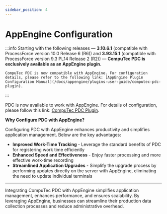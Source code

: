 ```yaml
---
sidebar_position: 4
---
```


# AppEngine Configuration

:::info
    Starting with the following releases — **3.10.6.1** (compatible with ProcessForce version 10.0 Release 6 (R6)) and **3.93.15.1** (compatible with ProcessForce version 9.3 PL14 Release 2 (R2)) — **CompuTec PDC is exclusively available as an AppEngine plugin**.

    CompuTec PDC is now compatible with AppEngine. For configuration details, please refer to the following link: [AppEngine Plugin Configuration Manual](/docs/appengine/plugins-user-guide/computec-pdc-plugin).
:::

PDC is now available to work with AppEngine. For details of configuration, please follow this link: [CompuTec PDC Plugin](/docs/appengine/plugins-user-guide/computec-pdc-plugin).

**Why Configure PDC with AppEngine?**

Configuring PDC with AppEngine enhances productivity and simplifies application management. Below are the key advantages:

- **Improved Work-Time Tracking** - Leverage the standard benefits of PDC for registering work time efficiently
- **Enhanced Speed and Effectiveness** - Enjoy faster processing and more effective work-time recording
- **Streamlined Application Upgrades** - Simplify the upgrade process by performing updates directly on the server with AppEngine, eliminating the need to update individual terminals

---
Integrating CompuTec PDC with AppEngine simplifies application management, enhances performance, and ensures scalability. By leveraging AppEngine, businesses can streamline their production data collection processes and reduce administrative overhead.
